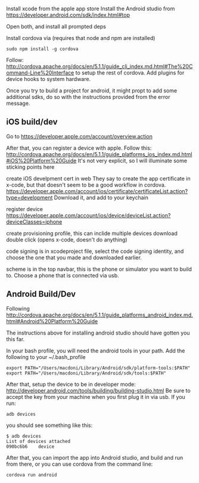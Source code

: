Install xcode from the apple app store
Install the Android studio from https://developer.android.com/sdk/index.html#top

Open both, and install all prompted deps

Install cordova via
(requires that node and npm are installed)

```console
sudo npm install -g cordova
```

Follow:
http://cordova.apache.org/docs/en/5.1.1/guide_cli_index.md.html#The%20Command-Line%20Interface
to setup the rest of cordova. Add plugins for device hooks to system hardware.

Once you try to build a project for android, it might propt to add some additional sdks, do so with
the instructions provided from the error message.

## iOS build/dev

Go to https://developer.apple.com/account/overview.action

After that, you can register a device with apple.
Follow this:
http://cordova.apache.org/docs/en/5.1.1/guide_platforms_ios_index.md.html#iOS%20Platform%20Guide
It's not very explicit, so I will illuminate some sticking points here

create iOS develpment cert in web
They say to create the app certificate in x-code, but
that doesn't seem to be a good workflow in cordova.
https://developer.apple.com/account/ios/certificate/certificateList.action?type=development
Download it, and add to your keychain

register device
https://developer.apple.com/account/ios/device/deviceList.action?deviceClasses=iphone

create provisioning profile, this can inclide multiple devices
download
double click (opens x-code, doesn't do anything)

code signing is in xcodeproject file, select the code signing identity, and choose the one that you made and downloaded earlier.

scheme is in the top navbar, this is the phone or simulator you want to build to. Choose a phone that is connected via usb.

## Android Build/Dev

Following http://cordova.apache.org/docs/en/5.1.1/guide_platforms_android_index.md.html#Android%20Platform%20Guide

The instructions above for installing android studio should have gotten you this far.

In your bash profile, you will need the android tools in your path. Add the following to your ~/.bash_profile

```shell
export PATH="/Users/macdoni/Library/Android/sdk/platform-tools:$PATH"
export PATH="/Users/macdoni/Library/Android/sdk/tools:$PATH"
```

After that, setup the device to be in developer mode:
http://developer.android.com/tools/building/building-studio.html
Be sure to accept the key from your machine when you first plug it in via usb.
If you run:
```console
adb devices
```
you should see something like this:
```console
$ adb devices
List of devices attached
090bc6b6	device

```
After that, you can import the app into Android studio, and build and run from there, or you can use cordova from the command line:
```console
cordova run android
```
